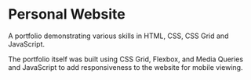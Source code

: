 # Personal Website

A portfolio demonstrating various skills in HTML, CSS, CSS Grid and JavaScript.

The portfolio itself was built using CSS Grid, Flexbox, and Media Queries and JavaScript to add responsiveness to the website for mobile viewing.
